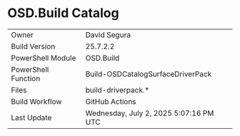 ﻿# OSD.Build Catalog

| | |
|-|-|
| Owner | David Segura |
| Build Version | 25.7.2.2 |
| PowerShell Module | OSD.Build |
| PowerShell Function | Build-OSDCatalogSurfaceDriverPack |
| Files | build-driverpack.* |
| Build Workflow | GitHub Actions |
| Last Update | Wednesday, July 2, 2025 5:07:16 PM UTC |
